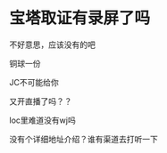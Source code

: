 # 宝塔取证有录屏了吗


不好意思，应该没有的吧

铜球一份

JC不可能给你<img src="static/image/smiley/default/lol.gif" smilieid="12" border="0" alt="" />

又开直播了吗？？<img id="aimg_KMmk0" onclick="zoom(this, this.src, 0, 0, 0)" class="zoom" src="https://cdn.jsdelivr.net/gh/hishis/forum-master/public/images/patch.gif" onmouseover="img_onmouseoverfunc(this)" onload="thumbImg(this)" border="0" alt="" />

loc里难道没有wj吗<img id="aimg_r55zU" onclick="zoom(this, this.src, 0, 0, 0)" class="zoom" src="https://cdn.jsdelivr.net/gh/hishis/forum-master/public/images/patch.gif" onmouseover="img_onmouseoverfunc(this)" onload="thumbImg(this)" border="0" alt="" />

没有个详细地址介绍？谁有渠道去打听一下
